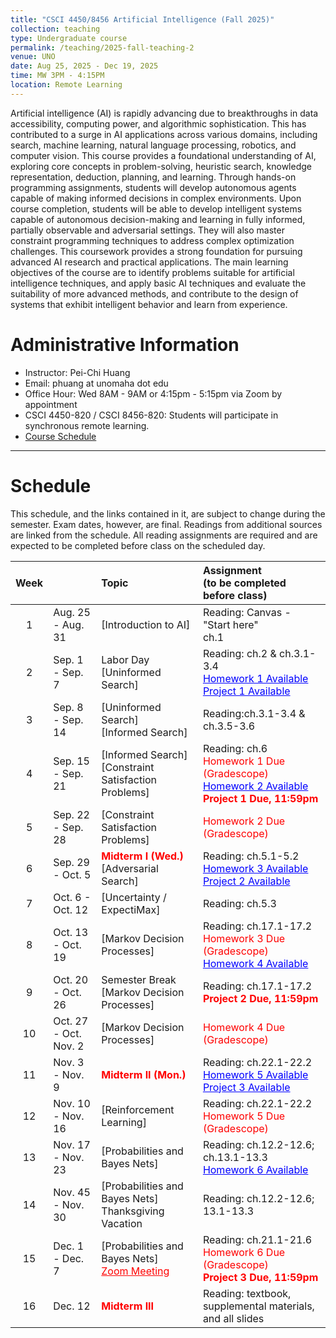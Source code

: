 ```yaml
---
title: "CSCI 4450/8456 Artificial Intelligence (Fall 2025)"
collection: teaching
type: Undergraduate course
permalink: /teaching/2025-fall-teaching-2
venue: UNO
date: Aug 25, 2025 - Dec 19, 2025
time: MW 3PM - 4:15PM
location: Remote Learning
---
```

Artificial intelligence (AI) is rapidly advancing due to breakthroughs in data accessibility, computing power, and algorithmic sophistication. This has contributed to a surge in AI applications across various domains, including search, machine learning, natural language processing, robotics, and computer vision. This course provides a foundational understanding of AI, exploring core concepts in problem-solving, heuristic search, knowledge representation, deduction, planning, and learning. Through hands-on programming assignments, students will develop autonomous agents capable of making informed decisions in complex environments. Upon course completion, students will be able to develop intelligent systems capable of autonomous decision-making and learning in fully informed, partially observable and adversarial settings. They will also master constraint programming techniques to address complex optimization challenges. This coursework provides a strong foundation for pursuing advanced AI research and practical applications. The main learning objectives of the course are to identify problems suitable for artificial intelligence techniques, and apply basic AI techniques and evaluate the suitability of more advanced methods, and contribute to the design of systems that exhibit intelligent behavior and learn from experience.

# Administrative Information
* Instructor: Pei-Chi Huang
* Email: phuang at unomaha dot edu
* Office Hour: Wed 8AM - 9AM or 4:15pm - 5:15pm via Zoom by appointment
* CSCI 4450-820 / CSCI 8456-820: Students will participate in synchronous remote learning.
* [Course Schedule](#schedule)

---------------------------------------------------------------------------------------------------------------
# Schedule
This schedule, and the links contained in it, are subject to change during the semester. Exam dates, however, are final.
Readings from additional sources are linked from the schedule. All reading assignments are required and are expected to be completed before class on the scheduled day.



| Week |    	|           	Topic             	| Assignment <br>(to be completed before class) |
|:----:|:----------|:------------------------------------|:----------------------------------------------|
| 1  |  Aug. 25  -   Aug. 31  |   [Introduction to AI]   	| 	Reading: Canvas - "Start here"  <br> ch.1     	|
| 2  |  Sep. 1  -   Sep. 7	|  Labor Day <br> [Uninformed Search]     	|   Reading: ch.2 & ch.3.1-3.4  <br> <a href="" style="color:blue"> Homework 1 Available</a> <br> <a href="" style="color:blue">Project 1 Available</a> |
| 3  |  Sep. 8   -   Sep. 14   |  [Uninformed Search] <br>  [Informed Search]   | Reading:ch.3.1-3.4 & ch.3.5-3.6   |
| 4  |  Sep. 15  -   Sep. 21  |  [Informed Search] <br> [Constraint Satisfaction Problems] 	|   Reading:  ch.6   <br> <span style="color:red"> Homework 1 Due (Gradescope) <br> <a href="" style="color:blue"> Homework 2 Available</a>   <br> <span style="color:red"> **Project 1 Due, 11:59pm**</span>  |
| 5  |  Sep. 22  -   Sep. 28  |   [Constraint Satisfaction Problems] 	| 	<span style="color:red"> Homework 2 Due (Gradescope)  |
| 6  |  Sep. 29  -   Oct. 5  |  <span style="color:red"> **Midterm I (Wed.)** </span> <br> [Adversarial Search]       	|   Reading: ch.5.1-5.2  <br> <a href="" style="color:blue"> Homework 3 Available</a>  <br> <a href="" style="color:blue">Project 2 Available</a> 	|
| 7  |  Oct. 6  -   Oct. 12   	|   [Uncertainty / ExpectiMax]   	|	Reading: ch.5.3	|
| 8  |  Oct. 13 - Oct. 19	|  [Markov Decision Processes]  |  Reading: ch.17.1-17.2 <br>  <span style="color:red"> Homework 3 Due (Gradescope) <br> <a href="" style="color:blue"> Homework 4 Available</a>  |
| 9	|   Oct. 20 - Oct. 26  |   Semester Break <br> [Markov Decision Processes]  |  Reading: ch.17.1-17.2  <br> <span style="color:red"> **Project 2 Due, 11:59pm**</span>   |
| 10  |  Oct. 27 - Oct. Nov. 2 	|   [Markov Decision Processes]  |   <span style="color:red"> Homework 4 Due (Gradescope)   	|
| 11  |   Nov. 3 - Nov. 9 	|  <span style="color:red"> **Midterm II (Mon.)** </span>   |   Reading: ch.22.1-22.2  <br> <a href="" style="color:blue"> Homework 5 Available</a>  <br> <a href="" style="color:blue">Project 3 Available</a>	|
| 12  |   Nov. 10 - Nov. 16  |	[Reinforcement Learning]	|   Reading: ch.22.1-22.2 <br>   <span style="color:red"> Homework 5 Due (Gradescope)        	|
| 13  |   Nov. 17  - Nov. 23  |  [Probabilities and Bayes Nets] |	Reading: ch.12.2-12.6; ch.13.1-13.3	<br> <a href="" style="color:blue"> Homework 6 Available</a>    	|
| 14 |   Nov. 45 - Nov. 30   |  [Probabilities and Bayes Nets] <br>  Thanksgiving Vacation |	Reading: ch.12.2-12.6; 13.1-13.3 |
| 15  | Dec. 1 - Dec. 7  	|   [Probabilities and Bayes Nets] <br> <a href="" style="color:red">Zoom Meeting</a> |  Reading: ch.21.1-21.6  <br>   <span style="color:red"> Homework 6 Due (Gradescope)  <br> <span style="color:red"> **Project 3 Due, 11:59pm**</span>    	|
| 16  | Dec. 12  |   <span style="color:red"> **Midterm III** </span> | Reading: textbook, supplemental materials, and all slides |
